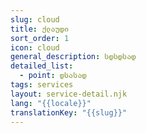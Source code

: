```yaml
---
slug: cloud
title: ქლაუდი
sort_order: 1
icon: cloud
general_description: სდსდსად
detailed_list:
  - point: დსასად
tags: services
layout: service-detail.njk
lang: "{{locale}}"
translationKey: "{{slug}}"
---
```

